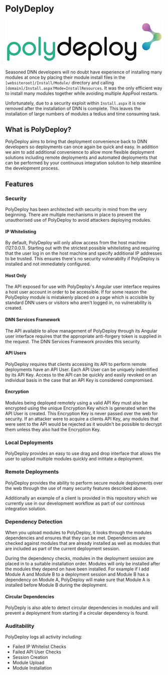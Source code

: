 # PolyDeploy

![PolyDeploy][polydeploy-logo]

Seasoned DNN developers will no doubt have experience of installing many modules at once by placing their module install files in the `[websiteroot]/Install/Module/` directory and calling `[domain]/Install.aspx?Mode=InstallResources`. It was the only efficient way to install many modules together while avoiding multiple AppPool restarts.

Unfortunately, due to a security exploit within `Install.aspx` it is now removed after the installation of DNN is complete. This leaves the installation of large numbers of modules a tedius and time consuming task.

## What is PolyDeploy?
PolyDeploy aims to bring that deployment convenience back to DNN developers so deployments can once again be quick and easy. In addition we aim to add additional convenience to allow more flexible deployment solutions including remote deployments and automated deployments that can be performed by your continuous integration solution to help steamline the development process.

## Features

### Security
PolyDeploy has been architected with security in mind from the very beginning. There are multiple mechanisms in place to prevent the unauthorised use of PolyDeploy to avoid attackers deploying modules.

#### IP Whitelisting
By default, PolyDeploy will only allow access from the host machine (127.0.0.1). Starting out with the strictest possible whitelisting and requiring that the user log in on the host machine and specify additional IP addresses to be trusted. This ensures there's no security vulnerabilty if PolyDeploy is installed and not immediately configured.

#### Host Only
The API exposed for use with PolyDeploy's Angular user interface requires a host user account in order to be accessible. If for some reason the PolyDeploy module is mistakenly placed on a page which is accisible by standard DNN users or visitors who aren't logged in, no vulnerability is created.

#### DNN Services Framework
The API available to allow management of PolyDeploy through its Angular user interface requires that the appropriate anti-forgery token is supplied in the request. The DNN Services Framework provides this security.

#### API Users
PolyDeploy requires that clients accessing its API to perform remote deployments have an API User. Each API User can be uniquely indentified by its API Key. Access to the API can be quickly and easily revoked on an individual basis in the case that an API Key is considered compromised.

#### Encryption
Modules being deployed remotely using a valid API Key must also be encrypted using the unique Encryption Key which is generated when the API User is created. This Encryption Key is never passed over the web for security. If an attacker were to acquire a clients API Key, any modules that were sent to the API would be rejected as it wouldn't be possible to decrypt them unless they also had the Encryption Key.

### Local Deployments
PolyDeploy provides an easy to use drag and drop interface that allows the user to upload multiple modules quickly and inititate a deployment.

### Remote Deployments
PolyDeploy provides the ability to perform secure module deployments over the web through the use of many security features described above.

Additionally an example of a client is provided in this repository which we currently use in our development workflow as part of our continous integration solution.

### Dependency Detection
When you upload modules to PolyDeploy, it looks through the modules dependencies and ensures that they can be met. Dependencies are checked against modules that are already installed as well as modules that are included as part of the current deployment session.

During the dependency checks, modules in the deployment session are placed in to a suitable installation order. Modules will only be installed after the modules they depend on have been installed. For example if I add Module A and Module B to a deployment session and Module B has a dependency on Module A, PolyDeploy will make sure that Module A is installed before Module B during the deployment.

#### Circular Dependencies
PolyDeply is also able to detect circular dependencies in modules and will prevent a deployment from starting if a circular dependency is found.

### Auditability
PolyDeploy logs all activity including:
  - Failed IP Whitelist Checks
  - Failed API User Checks
  - Session Creation
  - Module Upload
  - Module Installation

[polydeploy-logo]: ../docs/img/polydeploy-logo-full.png
